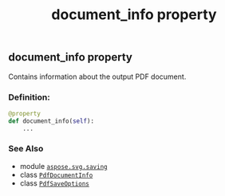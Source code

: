 ﻿---
title: document_info property
second_title: Aspose.SVG for Python via .NET API References
description: 
type: docs
weight: 50
url: /python-net/aspose.svg.saving/pdfsaveoptions/document_info/
is_root: false
---

## document_info property


Contains information about the output PDF document.
### Definition:
```python
@property
def document_info(self):
    ...
```

### See Also
* module [`aspose.svg.saving`](../../)
* class [`PdfDocumentInfo`](/svg/python-net/aspose.svg.rendering.pdf/pdfdocumentinfo)
* class [`PdfSaveOptions`](/svg/python-net/aspose.svg.saving/pdfsaveoptions)
